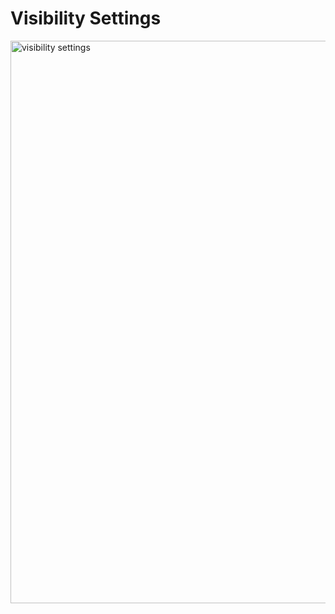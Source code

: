# Visibility Settings

<img src="https://raw.githubusercontent.com/profy-shopify/profy-shopify.github.io/main/assets/page7/visibility_settings.png" alt="visibility settings" width="900"/>